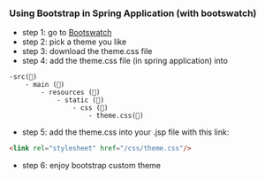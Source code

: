 ### Using Bootstrap in Spring Application (with bootswatch)

- step 1: go to [Bootswatch](https://bootswatch.com/)
- step 2: pick a theme you like
- step 3: download the theme.css file
- step 4: add the theme.css file (in spring application) into
```
-src(📂)
    - main (📂)
        - resources (📂)
            - static (📂)
                - css (📂)
                    - theme.css(📃)
```
- step 5: add the theme.css into your .jsp file with this link:
```html
<link rel="stylesheet" href="/css/theme.css"/>
```
- step 6: enjoy bootstrap custom theme